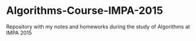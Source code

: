# Algorithms-Course-IMPA-2015
Repository with my notes and homeworks during the study of Algorithms at IMPA 2015
